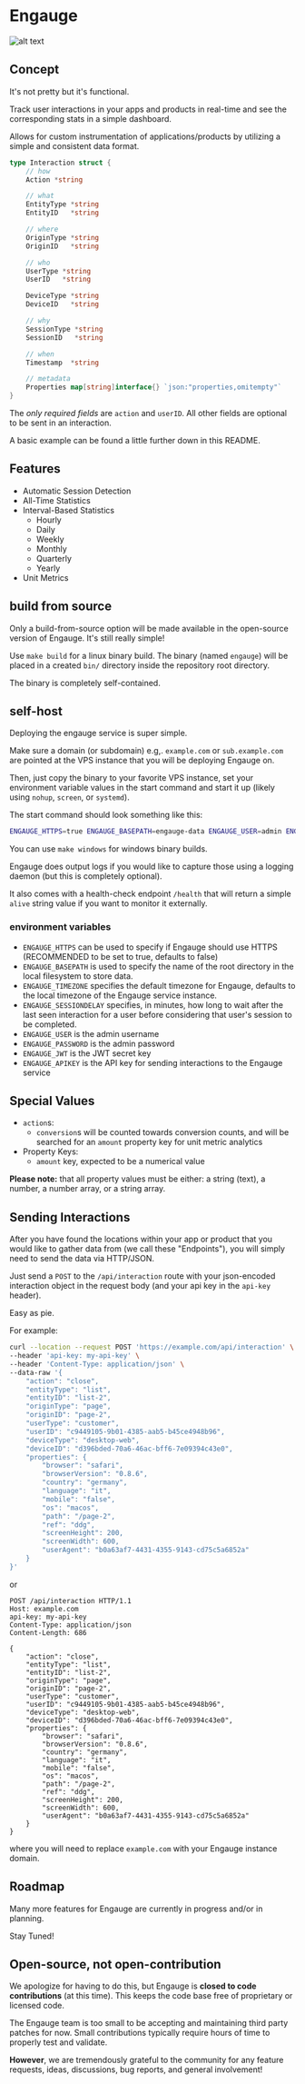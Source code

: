 # Engauge

![alt text](./.github/screenshot.png)

## Concept

It's not pretty but it's functional.

Track user interactions in your apps and products in real-time and see the corresponding stats in a simple dashboard.

Allows for custom instrumentation of applications/products by utilizing a simple and consistent data format.

```go
type Interaction struct {
	// how
	Action *string

	// what
	EntityType *string
	EntityID   *string

	// where
	OriginType *string
	OriginID   *string

	// who
	UserType *string
	UserID   *string

	DeviceType *string
	DeviceID   *string

	// why
	SessionType *string
	SessionID   *string

	// when
	Timestamp  *string

	// metadata
	Properties map[string]interface{} `json:"properties,omitempty"`
}
```

The *only required fields* are `action` and `userID`. All other fields are optional to be sent in an interaction.

A basic example can be found a little further down in this README.

## Features

- Automatic Session Detection
- All-Time Statistics
- Interval-Based Statistics
  - Hourly
  - Daily
  - Weekly
  - Monthly
  - Quarterly
  - Yearly
- Unit Metrics

## build from source

Only a build-from-source option will be made available in the open-source version of Engauge. It's still really simple!

Use `make build` for a linux binary build. The binary (named `engauge`) will be placed in a created `bin/` directory inside the repository root directory.

The binary is completely self-contained.

## self-host

Deploying the engauge service is super simple.

Make sure a domain (or subdomain) e.g,. `example.com` or `sub.example.com` are pointed at the VPS instance that you will be deploying Engauge on.

Then, just copy the binary to your favorite VPS instance, set your environment variable values in the start command and start it up (likely using `nohup`, `screen`, or `systemd`).

The start command should look something like this:

```sh
ENGAUGE_HTTPS=true ENGAUGE_BASEPATH=engauge-data ENGAUGE_USER=admin ENGAUGE_PASSWORD=my-super-secret-admin-p@$$WorD! ENGAUGE_JWT=jwt-secret-key ENGAUGE_APIKEY=my-secret-api-key ./engauge
```

You can use `make windows` for windows binary builds.

Engauge does output logs if you would like to capture those using a logging daemon (but this is completely optional).

It also comes with a health-check endpoint `/health` that will return a simple `alive` string value if you want to monitor it externally.

### environment variables

- `ENGAUGE_HTTPS` can be used to specify if Engauge should use HTTPS (RECOMMENDED to be set to true, defaults to false)
- `ENGAUGE_BASEPATH` is used to specify the name of the root directory in the local filesystem to store data.
- `ENGAUGE_TIMEZONE` specifies the default timezone for Engauge, defaults to the local timezone of the Engauge service instance.
- `ENGAUGE_SESSIONDELAY` specifies, in minutes, how long to wait after the last seen interaction for a user before considering that user's session to be completed.
- `ENGAUGE_USER` is the admin username
- `ENGAUGE_PASSWORD` is the admin password
- `ENGAUGE_JWT` is the JWT secret key
- `ENGAUGE_APIKEY` is the API key for sending interactions to the Engauge service

## Special Values

- `action`s:
  - `conversion`s will be counted towards conversion counts, and will be searched for an `amount` property key for unit metric analytics
- Property Keys:
  - `amount` key, expected to be a numerical value

**Please note:** that all property values must be either: a string (text), a number, a number array, or a string array.

## Sending Interactions

After you have found the locations within your app or product that you would like to gather data from (we call these "Endpoints"), you will simply need to send the data via HTTP/JSON.

Just send a `POST` to the `/api/interaction` route with your json-encoded interaction object in the request body (and your api key in the `api-key` header).

Easy as pie.

For example:

```sh
curl --location --request POST 'https://example.com/api/interaction' \
--header 'api-key: my-api-key' \
--header 'Content-Type: application/json' \
--data-raw '{
    "action": "close",
    "entityType": "list",
    "entityID": "list-2",
    "originType": "page",
    "originID": "page-2",
    "userType": "customer",
    "userID": "c9449105-9b01-4385-aab5-b45ce4948b96",
    "deviceType": "desktop-web",
    "deviceID": "d396bded-70a6-46ac-bff6-7e09394c43e0",
    "properties": {
        "browser": "safari",
        "browserVersion": "0.8.6",
        "country": "germany",
        "language": "it",
        "mobile": "false",
        "os": "macos",
        "path": "/page-2",
        "ref": "ddg",
        "screenHeight": 200,
        "screenWidth": 600,
        "userAgent": "b0a63af7-4431-4355-9143-cd75c5a6852a"
    }
}'
```

or

```http
POST /api/interaction HTTP/1.1
Host: example.com
api-key: my-api-key
Content-Type: application/json
Content-Length: 686

{
    "action": "close",
    "entityType": "list",
    "entityID": "list-2",
    "originType": "page",
    "originID": "page-2",
    "userType": "customer",
    "userID": "c9449105-9b01-4385-aab5-b45ce4948b96",
    "deviceType": "desktop-web",
    "deviceID": "d396bded-70a6-46ac-bff6-7e09394c43e0",
    "properties": {
        "browser": "safari",
        "browserVersion": "0.8.6",
        "country": "germany",
        "language": "it",
        "mobile": "false",
        "os": "macos",
        "path": "/page-2",
        "ref": "ddg",
        "screenHeight": 200,
        "screenWidth": 600,
        "userAgent": "b0a63af7-4431-4355-9143-cd75c5a6852a"
    }
}
```

where you will need to replace `example.com` with your Engauge instance domain.

## Roadmap

Many more features for Engauge are currently in progress and/or in planning.

Stay Tuned!

## Open-source, not open-contribution

We apologize for having to do this, but Engauge is **closed to code contributions** (at this time). This keeps the code base free of proprietary or licensed code.

The Engauge team is too small to be accepting and maintaining third party patches for now. Small contributions typically require hours of time to properly test and validate.

**However**, we are tremendously grateful to the community for any feature requests, ideas, discussions, bug reports, and general involvement!

